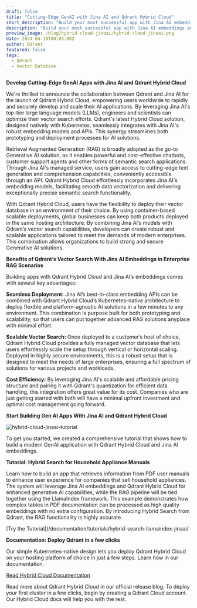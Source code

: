 ```yaml
---
draft: false
title: "Cutting-Edge GenAI with Jina AI and Qdrant Hybrid Cloud"
short_description: "Build your most successful app with Jina AI embeddings and on Qdrant Hybrid Cloud." 
description: "Build your most successful app with Jina AI embeddings and on Qdrant Hybrid Cloud."
preview_image: /blog/hybrid-cloud-jinaai/hybrid-cloud-jinaai.png
date: 2024-04-10T00:03:00Z
author: Qdrant
featured: false
tags:
  - Qdrant
  - Vector Database
---
```


**Develop Cutting-Edge GenAI Apps with Jina AI and Qdrant Hybrid Cloud**

We're thrilled to announce the collaboration between Qdrant and Jina AI for the launch of Qdrant Hybrid Cloud, empowering users worldwide to rapidly and securely develop and scale their AI applications. By leveraging Jina AI's top-tier large language models (LLMs), engineers and scientists can optimize their vector search efforts. Qdrant's latest Hybrid Cloud solution, designed natively with Kubernetes, seamlessly integrates with Jina AI's robust embedding models and APIs. This synergy streamlines both prototyping and deployment processes for AI solutions.

Retrieval Augmented Generation (RAG) is broadly adopted as the go-to Generative AI solution, as it enables powerful and cost-effective chatbots, customer support agents and other forms of semantic search applications. Through Jina AI's managed service, users gain access to cutting-edge text generation and comprehension capabilities, conveniently accessible through an API. Qdrant Hybrid Cloud effortlessly incorporates Jina AI's embedding models, facilitating smooth data vectorization and delivering exceptionally precise semantic search functionality.

With Qdrant Hybrid Cloud, users have the flexibility to deploy their vector database in an environment of their choice. By using container-based scalable deployments, global businesses can keep both products deployed in the same hosting architecture. By combining Jina AI’s models with Qdrant’s vector search capabilities, developers can create robust and scalable applications tailored to meet the demands of modern enterprises. This combination allows organizations to build strong and secure Generative AI solutions.

**Benefits of Qdrant’s Vector Search With Jina AI Embeddings in Enterprise RAG Scenarios**

Building apps with Qdrant Hybrid Cloud and Jina AI’s embeddings comes with several key advantages:

**Seamless Deployment:** Jina AI’s best-in-class embedding APIs can be combined with Qdrant Hybrid Cloud’s Kubernetes-native architecture to deploy flexible and platform-agnostic AI solutions in a few minutes to any environment. This combination is purpose built for both prototyping and scalability, so that users can put together advanced RAG solutions anyplace with minimal effort.

**Scalable Vector Search:** Once deployed to a customer’s host of choice, Qdrant Hybrid Cloud provides a fully managed vector database that lets users effortlessly scale the setup through vertical or horizontal scaling. Deployed in highly secure environments, this is a robust setup that is designed to meet the needs of large enterprises, ensuring a full spectrum of solutions for various projects and workloads.

**Cost Efficiency:** By leveraging Jina AI's scalable and affordable pricing structure and pairing it with Qdrant's quantization for efficient data handling, this integration offers great value for its cost. Companies who are just getting started with both will have a minimal upfront investment and optimal cost management going forward.

**Start Building Gen AI Apps With Jina AI and Qdrant Hybrid Cloud**

![hybrid-cloud-jinaai-tutorial](/blog/hybrid-cloud-jinaai/hybrid-cloud-jinaai-tutorial.png)

To get you started, we created a comprehensive tutorial that shows how to build a modern GenAI application with Qdrant Hybrid Cloud and Jina AI embeddings.

**Tutorial: Hybrid Search for Household Appliance Manuals**

Learn how to build an app that retrieves information from PDF user manuals to enhance user experience for companies that sell household appliances. The system will leverage Jina AI embeddings and Qdrant Hybrid Cloud for enhanced generative AI capabilities, while the RAG pipeline will be tied together using the LlamaIndex framework. This example demonstrates how complex tables in PDF documentation can be processed as high quality embeddings with no extra configuration. By introducing Hybrid Search from Qdrant, the RAG functionality is highly accurate.

[Try the Tutorial](/documentation/tutorials/hybrid-search-llamaindex-jinaai/

**Documentation: Deploy Qdrant in a few clicks**

Our simple Kubernetes-native design lets you deploy Qdrant Hybrid Cloud on your hosting platform of choice in just a few steps. Learn how in our documentation.

[Read Hybrid Cloud Documentation](/documentation/hybrid-cloud/)

Read more about Qdrant Hybrid Cloud in our official release blog. To deploy your first cluster in a few clicks, begin by creating a Qdrant Cloud account. Our Hybrid Cloud docs will help you with the rest.